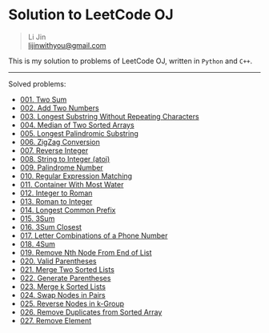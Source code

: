 # Solution to LeetCode OJ

> Li Jin <br>
> lijinwithyou@gmail.com <br>

This is my solution to problems of LeetCode OJ, written in `Python` and `C++`.

----

Solved problems:
- [001. Two Sum](https://leetcode.com/problems/two-sum/)
- [002. Add Two Numbers](https://leetcode.com/problems/add-two-numbers/)
- [003. Longest Substring Without Repeating Characters](https://leetcode.com/problems/longest-substring-without-repeating-characters/)
- [004. Median of Two Sorted Arrays](https://leetcode.com/problems/median-of-two-sorted-arrays/)
- [005. Longest Palindromic Substring](https://leetcode.com/problems/longest-palindromic-substring/)
- [006. ZigZag Conversion](https://leetcode.com/problems/zigzag-conversion/)
- [007. Reverse Integer](https://leetcode.com/problems/reverse-integer/)
- [008. String to Integer (atoi)](https://leetcode.com/problems/string-to-integer-atoi/)
- [009. Palindrome Number](https://leetcode.com/problems/palindrome-number/)
- [010. Regular Expression Matching](https://leetcode.com/problems/regular-expression-matching/)
- [011. Container With Most Water](https://leetcode.com/problems/container-with-most-water/)
- [012. Integer to Roman](https://leetcode.com/problems/integer-to-roman/)
- [013. Roman to Integer](https://leetcode.com/problems/roman-to-integer/)
- [014. Longest Common Prefix](https://leetcode.com/problems/longest-common-prefix/)
- [015. 3Sum](https://leetcode.com/problems/3sum/)
- [016. 3Sum Closest](https://leetcode.com/problems/3sum-closest/)
- [017. Letter Combinations of a Phone Number](https://leetcode.com/problems/letter-combinations-of-a-phone-number/)
- [018. 4Sum](https://leetcode.com/problems/4sum/)
- [019. Remove Nth Node From End of List](https://leetcode.com/problems/remove-nth-node-from-end-of-list/)
- [020. Valid Parentheses](https://leetcode.com/problems/valid-parentheses/)
- [021. Merge Two Sorted Lists](https://leetcode.com/problems/merge-two-sorted-lists/)
- [022. Generate Parentheses](https://leetcode.com/problems/generate-parentheses/)
- [023. Merge k Sorted Lists](https://leetcode.com/problems/merge-k-sorted-lists/)
- [024. Swap Nodes in Pairs](https://leetcode.com/problems/swap-nodes-in-pairs/)
- [025. Reverse Nodes in k-Group](https://leetcode.com/problems/reverse-nodes-in-k-group/)
- [026. Remove Duplicates from Sorted Array](https://leetcode.com/problems/remove-duplicates-from-sorted-array/)
- [027. Remove Element](https://leetcode.com/problems/remove-element/)
